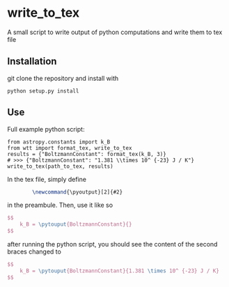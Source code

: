 # write_to_tex
A small script to write output of python computations and write them to tex file


## Installation
git clone the repository and install with
```
python setup.py install
```

## Use
Full example
python script:
```
from astropy.constants import k_B
from wtt import format_tex, write_to_tex
results = {"BoltzmannConstant": format_tex(k_B, 3)}
# >>> {"BoltzmannConstant": "1.381 \\times 10^ {-23} J / K"}
write_to_tex(path_to_tex, results)
```
In the tex file, simply define
```latex
        \newcommand{\pyoutput}[2]{#2}
```
in the preambule. Then, use it like so
```latex
$$
	k_B = \pytouput{BoltzmannConstant}{}
$$
```
after running the python script, you should see the content of the 
second braces changed to
```latex
$$
	k_B = \pytouput{BoltzmannConstant}{1.381 \times 10^ {-23} J / K}
$$
```


